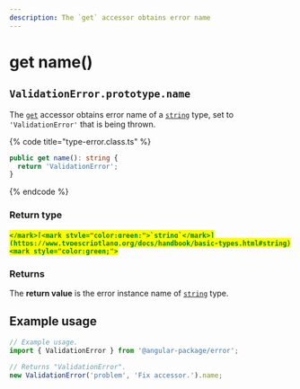 ```yaml
---
description: The `get` accessor obtains error name
---
```


# get name()

## `ValidationError.prototype.name`

The [`get`](https://developer.mozilla.org/en-US/docs/Web/JavaScript/Reference/Functions/get) accessor obtains error name of a [`string`](https://developer.mozilla.org/en-US/docs/Web/JavaScript/Reference/Global\_Objects/String) type, set to `'ValidationError'` that is being thrown.

{% code title="type-error.class.ts" %}
```typescript
public get name(): string {
  return 'ValidationError';
}
```
{% endcode %}

### Return type

#### <mark style="color:green;">``</mark>[<mark style="color:green;">`string`</mark>](https://www.typescriptlang.org/docs/handbook/basic-types.html#string)<mark style="color:green;">``</mark>

### Returns

The **return value** is the error instance name of [`string`](https://developer.mozilla.org/en-US/docs/Web/JavaScript/Reference/Global\_Objects/String) type.

## Example usage

```typescript
// Example usage.
import { ValidationError } from '@angular-package/error';

// Returns "ValidationError".
new ValidationError('problem', 'Fix accessor.').name;
```
